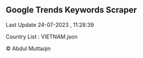 

## Google Trends Keywords Scraper 
 
Last Update 24-07-2023 , 11:28:39

Country List :
VIETNAM.json



© Abdul Muttaqin 
